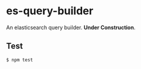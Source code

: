 # es-query-builder

An elasticsearch query builder. **Under Construction**.

## Test

    $ npm test
